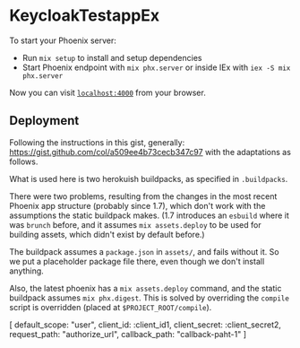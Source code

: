 # KeycloakTestappEx

To start your Phoenix server:

  * Run `mix setup` to install and setup dependencies
  * Start Phoenix endpoint with `mix phx.server` or inside IEx with `iex -S mix phx.server`

Now you can visit [`localhost:4000`](http://localhost:4000) from your browser.

## Deployment

Following the instructions in this gist, generally: https://gist.github.com/col/a509ee4b73cecb347c97 with the adaptations as follows.

What is used here is two herokuish buildpacks, as specified in `.buildpacks`.

There were two problems, resulting from the changes in the most recent Phoenix app structure (probably since 1.7), which don't work with the assumptions the static buildpack makes. (1.7 introduces an `esbuild` where it was `brunch` before, and it assumes `mix assets.deploy` to be used for building assets, which didn't exist by default before.)

The buildpack assumes a `package.json` in `assets/`, and fails without it. So we put a placeholder package file there, even though we don't install anything.

Also, the latest phoenix has a `mix assets.deploy` command, and the static buildpack assumes `mix phx.digest`. This is solved by overriding the `compile` script is overridden (placed at `$PROJECT_ROOT/compile`).

[ default_scope: "user", client_id: :client_id1, client_secret: :client_secret2, request_path: "authorize_url", callback_path: "callback-paht-1" ]